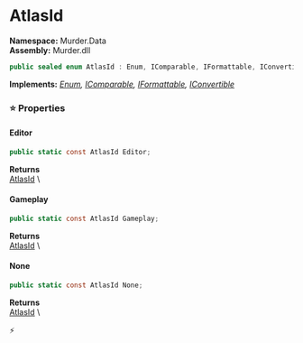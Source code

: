 # AtlasId

**Namespace:** Murder.Data \
**Assembly:** Murder.dll

```csharp
public sealed enum AtlasId : Enum, IComparable, IFormattable, IConvertible
```

**Implements:** _[Enum](https://learn.microsoft.com/en-us/dotnet/api/System.Enum?view=net-7.0), [IComparable](https://learn.microsoft.com/en-us/dotnet/api/System.IComparable?view=net-7.0), [IFormattable](https://learn.microsoft.com/en-us/dotnet/api/System.IFormattable?view=net-7.0), [IConvertible](https://learn.microsoft.com/en-us/dotnet/api/System.IConvertible?view=net-7.0)_

### ⭐ Properties
#### Editor
```csharp
public static const AtlasId Editor;
```

**Returns** \
[AtlasId](../../Murder/Data/AtlasId.html) \
#### Gameplay
```csharp
public static const AtlasId Gameplay;
```

**Returns** \
[AtlasId](../../Murder/Data/AtlasId.html) \
#### None
```csharp
public static const AtlasId None;
```

**Returns** \
[AtlasId](../../Murder/Data/AtlasId.html) \


⚡